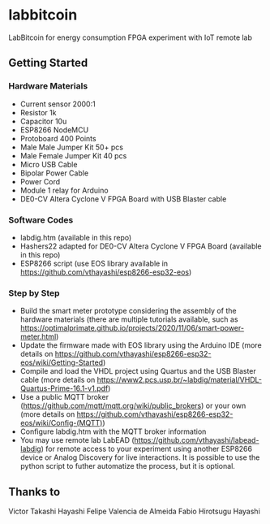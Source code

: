 # labbitcoin
LabBitcoin for energy consumption FPGA experiment with IoT remote lab

## Getting Started
### Hardware Materials
- Current sensor 2000:1
- Resistor 1k
- Capacitor 10u
- ESP8266 NodeMCU
- Protoboard 400 Points
- Male Male Jumper Kit 50+ pcs
- Male Female Jumper Kit 40 pcs
- Micro USB Cable
- Bipolar Power Cable
- Power Cord
- Module 1 relay for Arduino
- DE0-CV Altera Cyclone V FPGA Board with USB Blaster cable

### Software Codes
- labdig.htm (available in this repo)
- Hashers22 adapted for DE0-CV Altera Cyclone V FPGA Board (available in this repo)
- ESP8266 script (use EOS library available in https://github.com/vthayashi/esp8266-esp32-eos)

### Step by Step
- Build the smart meter prototype considering the assembly of the hardware materials (there are multiple tutorials available, such as https://optimalprimate.github.io/projects/2020/11/06/smart-power-meter.html)
- Update the firmware made with EOS library using the Arduino IDE (more details on https://github.com/vthayashi/esp8266-esp32-eos/wiki/Getting-Started)
- Compile and load the VHDL project using Quartus and the USB Blaster cable (more details on https://www2.pcs.usp.br/~labdig/material/VHDL-Quartus-Prime-16.1-v1.pdf)
- Use a public MQTT broker (https://github.com/mqtt/mqtt.org/wiki/public_brokers) or your own (more details on https://github.com/vthayashi/esp8266-esp32-eos/wiki/Config-(MQTT))
- Configure labdig.htm with the MQTT broker information
- You may use remote lab LabEAD (https://github.com/vthayashi/labead-labdig) for remote access to your experiment using another ESP8266 device or Analog Discovery for live interactions. It is possible to use the python script to futher automatize the process, but it is optional.

## Thanks to
Victor Takashi Hayashi
Felipe Valencia de Almeida
Fabio Hirotsugu Hayashi

